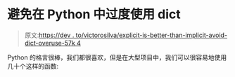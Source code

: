 # 避免在 Python 中过度使用 dict

> 原文:[https://dev . to/victorosilva/explicit-is-better-than-implicit-avoid-dict-overuse-57k 4](https://dev.to/victorosilva/explicit-is-better-than-implicit-avoid-dict-overuse-57k4)

Python 的格言很棒，我们都很喜欢，但是在大型项目中，我们可以很容易地使用几十个这样的函数: